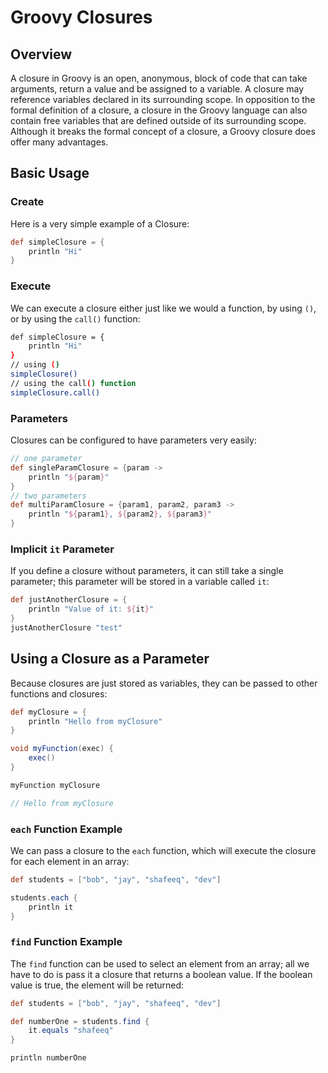 # Groovy Closures
## Overview
A closure in Groovy is an open, anonymous, block of code that can take arguments, return a value and be assigned to a variable.  A closure may reference variables declared in its surrounding scope.  In opposition to the formal definition of a closure, a closure in the Groovy language can also contain free variables that are defined outside of its surrounding scope.
Although it breaks the formal concept of a closure, a Groovy closure does offer many advantages.
## Basic Usage
### Create
Here is a very simple example of a Closure:
```groovy
def simpleClosure = {
    println "Hi"
}
```
### Execute
We can execute a closure either just like we would a function, by using `()`, or by using the `call()` function:
```bash
def simpleClosure = {
    println "Hi"
}
// using ()
simpleClosure()
// using the call() function
simpleClosure.call()
```
### Parameters
Closures can be configured to have parameters very easily:
```groovy
// one parameter
def singleParamClosure = {param ->
    println "${param}"
}
// two parameters
def multiParamClosure = {param1, param2, param3 ->
    println "${param1}, ${param2}, ${param3}" 
}
```
### Implicit `it` Parameter
If you define a closure without parameters, it can still take a single parameter; this parameter will be stored in a variable called `it`:
```groovy
def justAnotherClosure = {
    println "Value of it: ${it}"
}
justAnotherClosure "test"
```
## Using a Closure as a Parameter
Because closures are just stored as variables, they can be passed to other functions and closures:
```groovy
def myClosure = {
    println "Hello from myClosure"
}

void myFunction(exec) {
    exec()
}

myFunction myClosure

// Hello from myClosure
```
### `each` Function Example
We can pass a closure to the `each` function, which will execute the closure for each element in an array:
```groovy
def students = ["bob", "jay", "shafeeq", "dev"]

students.each {
    println it
}
```

### `find` Function Example
The `find` function can be used to select an element from an array; all we have to do is pass it a closure that returns a boolean value. If the boolean value is true, the element will be returned:
```groovy
def students = ["bob", "jay", "shafeeq", "dev"]

def numberOne = students.find {
    it.equals "shafeeq"
}

println numberOne
```

